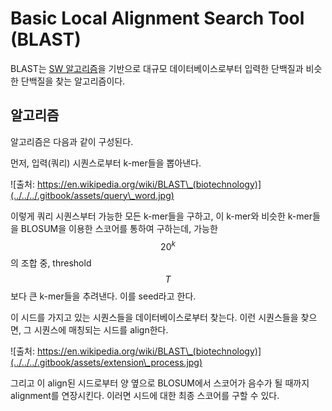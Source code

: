 # Basic Local Alignment Search Tool (BLAST)

BLAST는 [SW 알고리즘](../smith-waterman-algorithm-sw.md)을 기반으로 대규모 데이터베이스로부터 입력한 단백질과 비슷한 단백질을 찾는 알고리즘이다.

## 알고리즘

알고리즘은 다음과 같이 구성된다.

먼저, 입력(쿼리) 시퀀스로부터 k-mer들을 뽑아낸다.

![출처: https://en.wikipedia.org/wiki/BLAST\_(biotechnology)](../../../.gitbook/assets/query\_word.jpg)

이렇게 쿼리 시퀀스부터 가능한 모든 k-mer들을 구하고, 이 k-mer와 비슷한 k-mer들을 BLOSUM을 이용한 스코어를 통하여 구하는데, 가능한 $$20^k$$ 의 조합 중, threshold $$T$$ 보다 큰 k-mer들을 추려낸다. 이를 seed라고 한다.

이 시드를 가지고 있는 시퀀스들을 데이터베이스로부터 찾는다. 이런 시퀀스들을 찾으면, 그 시퀀스에 매칭되는 시드를 align한다.

![출처: https://en.wikipedia.org/wiki/BLAST\_(biotechnology)](../../../.gitbook/assets/extension\_process.jpg)

그리고 이 align된 시드로부터 양 옆으로 BLOSUM에서 스코어가 음수가 될 때까지 alignment를 연장시킨다. 이러면 시드에 대한 최종 스코어를 구할 수 있다.
